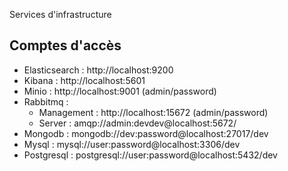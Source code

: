 Services d'infrastructure

## Comptes d'accès

- Elasticsearch : http://localhost:9200
- Kibana : http://localhost:5601
- Minio : http://localhost:9001 (admin/password)
- Rabbitmq :
  - Management : http://localhost:15672 (admin/password)
  - Server : amqp://admin:devdev@localhost:5672/
- Mongodb : mongodb://dev:password@localhost:27017/dev
- Mysql : mysql://user:password@localhost:3306/dev
- Postgresql : postgresql://user:password@localhost:5432/dev
